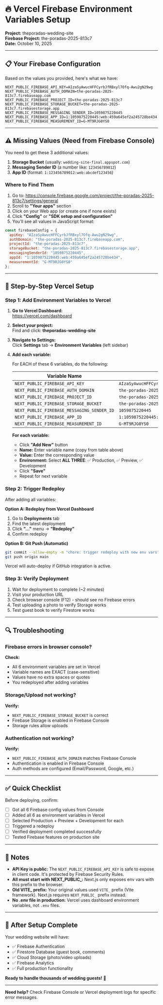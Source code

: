 # 🔥 Vercel Firebase Environment Variables Setup

**Project:** theporadas-wedding-site  
**Firebase Project:** the-poradas-2025-813c7  
**Date:** October 10, 2025

---

## 📋 Your Firebase Configuration

Based on the values you provided, here's what we have:

```env
NEXT_PUBLIC_FIREBASE_API_KEY=AIzaSyAwucHFFCyrbJfRBxyl7Ofq-Awu2gN29wg
NEXT_PUBLIC_FIREBASE_AUTH_DOMAIN=the-poradas-2025-813c7.firebaseapp.com
NEXT_PUBLIC_FIREBASE_PROJECT_ID=the-poradas-2025-813c7
NEXT_PUBLIC_FIREBASE_STORAGE_BUCKET=the-poradas-2025-813c7.firebasestorage.app
NEXT_PUBLIC_FIREBASE_MESSAGING_SENDER_ID=1059875220445
NEXT_PUBLIC_FIREBASE_APP_ID=1:1059875220445:web:459a645ef2a245728be434
NEXT_PUBLIC_FIREBASE_MEASUREMENT_ID=G-MT9RJG0YS0
```

---

## ⚠️ Missing Values (Need from Firebase Console)

You need to get these 3 additional values:

1. **Storage Bucket** (usually: `wedding-site-final.appspot.com`)
2. **Messaging Sender ID** (a number like: `123456789012`)
3. **App ID** (format: `1:123456789012:web:abcdef123456`)

### Where to Find Them

1. Go to: <https://console.firebase.google.com/project/the-poradas-2025-813c7/settings/general>
2. Scroll to **"Your apps"** section
3. Click on your Web app (or create one if none exists)
4. Click **"Config"** or **"SDK setup and configuration"**
5. You'll see all values in JavaScript format:

```javascript
const firebaseConfig = {
  apiKey: "AIzaSyAwucHFFCyrbJfRBxyl7Ofq-Awu2gN29wg",
  authDomain: "the-poradas-2025-813c7.firebaseapp.com",
  projectId: "the-poradas-2025-813c7",
  storageBucket: "the-poradas-2025-813c7.firebasestorage.app",
  messagingSenderId: "1059875220445",
  appId: "1:1059875220445:web:459a645ef2a245728be434",
  measurementId: "G-MT9RJG0YS0"
};
```

---

## 🚀 Step-by-Step Vercel Setup

### Step 1: Add Environment Variables to Vercel

1. **Go to Vercel Dashboard:**  
   <https://vercel.com/dashboard>

2. **Select your project:**  
   Find and click: **theporadas-wedding-site**

3. **Navigate to Settings:**  
   Click **Settings** tab → **Environment Variables** (left sidebar)

4. **Add each variable:**

   For EACH of these 6 variables, do the following:

   | Variable Name | Value |
   |---------------|-------|
   | `NEXT_PUBLIC_FIREBASE_API_KEY` | `AIzaSyAwucHFFCyrbJfRBxyl7Ofq-Awu2gN29wg` |
   | `NEXT_PUBLIC_FIREBASE_AUTH_DOMAIN` | `the-poradas-2025-813c7.firebaseapp.com` |
   | `NEXT_PUBLIC_FIREBASE_PROJECT_ID` | `the-poradas-2025-813c7` |
   | `NEXT_PUBLIC_FIREBASE_STORAGE_BUCKET` | `the-poradas-2025-813c7.firebasestorage.app` |
   | `NEXT_PUBLIC_FIREBASE_MESSAGING_SENDER_ID` | `1059875220445` |
   | `NEXT_PUBLIC_FIREBASE_APP_ID` | `1:1059875220445:web:459a645ef2a245728be434` |
   | `NEXT_PUBLIC_FIREBASE_MEASUREMENT_ID` | `G-MT9RJG0YS0` |

   **For each variable:**
   - Click **"Add New"** button
   - **Name:** Enter variable name (copy from table above)
   - **Value:** Enter the corresponding value
   - **Environment:** Select **ALL THREE**: ✅ Production, ✅ Preview, ✅ Development
   - Click **"Save"**
   - Repeat for next variable

### Step 2: Trigger Redeploy

After adding all variables:

**Option A: Redeploy from Vercel Dashboard**

1. Go to **Deployments** tab
2. Find the latest deployment
3. Click **"..."** menu → **"Redeploy"**
4. Confirm redeploy

**Option B: Git Push (Automatic)**

```bash
git commit --allow-empty -m "chore: trigger redeploy with new env vars"
git push origin main
```

Vercel will auto-deploy if GitHub integration is active.

### Step 3: Verify Deployment

1. Wait for deployment to complete (~2 minutes)
2. Visit your production URL
3. Check browser console (F12) - should see no Firebase errors
4. Test uploading a photo to verify Storage works
5. Test guest book to verify Firestore works

---

## 🔍 Troubleshooting

### Firebase errors in browser console?

**Check:**

- All 6 environment variables are set in Vercel
- Variable names are EXACT (case-sensitive)
- Values have no extra spaces or quotes
- You redeployed after adding variables

### Storage/Upload not working?

**Verify:**

- `NEXT_PUBLIC_FIREBASE_STORAGE_BUCKET` is correct
- Firebase Storage is enabled in Firebase Console
- Storage rules allow uploads

### Authentication not working?

**Verify:**

- `NEXT_PUBLIC_FIREBASE_AUTH_DOMAIN` matches Firebase Console
- Authentication is enabled in Firebase Console
- Auth methods are configured (Email/Password, Google, etc.)

---

## ✅ Quick Checklist

Before deploying, confirm:

- [ ] Got all 6 Firebase config values from Console
- [ ] Added all 6 as environment variables in Vercel
- [ ] Selected Production + Preview + Development for each
- [ ] Triggered a redeploy
- [ ] Verified deployment completed successfully
- [ ] Tested Firebase features on production site

---

## 📝 Notes

- **API Key is public:** The `NEXT_PUBLIC_FIREBASE_API_KEY` is safe to expose in client code. It's protected by Firebase Security Rules.
- **All must start with NEXT_PUBLIC_:** Next.js only exposes env vars with this prefix to the browser.
- **Old VITE_ prefix:** Your original values used `VITE_` prefix (Vite framework). Next.js requires `NEXT_PUBLIC_` prefix instead.
- **No .env file in production:** Vercel uses dashboard environment variables, not `.env` files.

---

## 🎯 After Setup Complete

Your wedding website will have:

- ✅ Firebase Authentication
- ✅ Firestore Database (guest book, comments)
- ✅ Cloud Storage (photo/video uploads)
- ✅ Firebase Analytics
- ✅ Full production functionality

**Ready to handle thousands of wedding guests!** 🎉

---

**Need help?** Check Firebase Console or Vercel deployment logs for specific error messages.
